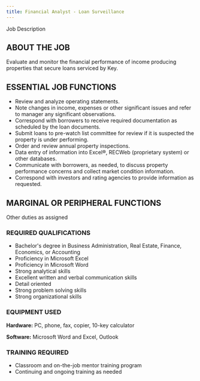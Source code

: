 ```yaml
---
title: Financial Analyst - Loan Surveillance
---
```


Job Description

## ABOUT THE JOB
Evaluate and monitor the financial performance of income producing properties that secure loans serviced by Key.

## ESSENTIAL JOB FUNCTIONS
- Review and analyze operating statements.
- Note changes in income, expenses or other significant issues and refer to manager any significant observations.
- Correspond with borrowers to receive required documentation as scheduled by the loan documents.
- Submit loans to pre-watch list committee for review if it is suspected the property is under performing.
- Order and review annual property inspections.
- Data entry of information into Excel®, RECWeb (proprietary system) or other databases.
- Communicate with borrowers, as needed, to discuss property performance concerns and collect market condition information.
- Correspond with investors and rating agencies to provide information as requested.

## MARGINAL OR PERIPHERAL FUNCTIONS
Other duties as assigned

### REQUIRED QUALIFICATIONS

- Bachelor's degree in Business Administration, Real Estate, Finance, Economics, or Accounting
- Proficiency in Microsoft Excel
- Proficiency in Microsoft Word
- Strong analytical skills
- Excellent written and verbal communication skills
- Detail oriented
- Strong problem solving skills
- Strong organizational skills

### EQUIPMENT USED

**Hardware:** PC, phone, fax, copier, 10-key calculator

**Software:** Microsoft Word and Excel, Outlook

### TRAINING REQUIRED
- Classroom and on-the-job mentor training program
- Continuing and ongoing training as needed
